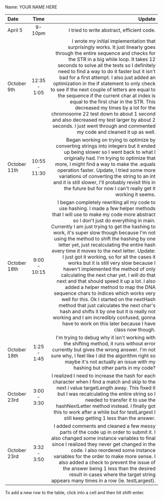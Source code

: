 Name: YOUR NAME HERE

| Date         |     Time      |                                                                                                                                                                                                                                                                                                                                                                                                                                                                                                                                                                                                                                                                                                                                                                                                                                                                                                                                                                          Update |
|:-------------|:-------------:|--------------------------------------------------------------------------------------------------------------------------------------------------------------------------------------------------------------------------------------------------------------------------------------------------------------------------------------------------------------------------------------------------------------------------------------------------------------------------------------------------------------------------------------------------------------------------------------------------------------------------------------------------------------------------------------------------------------------------------------------------------------------------------------------------------------------------------------------------------------------------------------------------------------------------------------------------------------------------------:|
| April 5      |    9-10pm     |                                                                                                                                                                                                                                                                                                                                                                                                                                                                                                                                                                                                                                                                                                                                                                                                                                                                                                                                      I tried to write abstract, efficient code. |
| October 9th  | 12:35 - 1:05  |                                                                                                                                                                                                                                                               I wrote my initial implementation that surprisingly works. It just linearly goes through the entire sequence and checks for the STR in a big while loop. It takes 12 seconds to solve all the tests so I definitely need to find a way to do it faster but it isn't bad for a first attempt. I also just added an optimization in the if statement to only check to see if the next couple of letters are equal to the sequence if the current char at index is equal to the first char in the STR. This decreased my times by a lot for the chromosome 22 test down to about 1 second and also decreased my test larger by about 2 seconds. I just went through and commented my code and cleaned it up as well. |
| October 11th | 10:55 - 11:30 |                                                                                                                                                                                                                                                                                                                                                                                                                                                                                                                                           Began working on trying to optimize by converting strings into integers but it ended up being slower so I went back to what I originally had. I'm trying to optimize that more, I might find a way to make the .equals operation faster. Update, I tried some more variations of converting the string to an int and it is still slower, I'll probably revisit this in the future but for now I can't really get it working it seems. |
| October 18th | 9:00 - 10:15  | I began completely rewriting all my code to use hashing. I made a few helper methods that I will use to make my code more abstract so I don't just do everything in main. Currently I am just trying to get the hashing to work, it's super slow though because I'm not using the method to shift the hashing by one letter yet, just recalculating the entire hash every time it moves to the next letter. Update: I just got it working, so for all the cases it works but it is still very slow because I haven't implemented the method of only calculating the next char yet. I will do that next and that should speed it up a lot. I also added a helper method to map the DNA sequence chars to indices which works very well for this. Ok I started on the nextHash method that just calculates the next char's hash and shifts it by one but it is really not working and I am incredibly confused, gonna have to work on this later because I have class now though. |
| October 18th |  1:25 - 1:45  |                                                                                                                                                                                                                                                                                                                                                                                                                                                                                                                                                                                                                                                                                                          I'm trying to debug why it isn't working with the shifting method, it runs without error currently but gives the wrong answer. I'm not sure why, I feel like I did the algorithm right so maybe it's not actually an issue with my hashing but other parts in my code? |
| October 23rd |  3:00 - 3:30  |                                                                                                                                                                                                                                                                                                                                                                                                                                                                                                                                                                                                            I realized I need to increase the hash for each character when I find a match and skip to the next i value targetLength away. This fixed it but I was recalculating the entire string so I needed to transfer it to use the hashNextLetter method instead. I finally got this to work after a while but for testLargest I still keep getting 1 less than the answer. |
| October 23rd |  3:32 - 3:50  |                                                                                                                                                                                                                                                                                                                                                                                                                                                                                                                               I added comments and cleaned a few messy parts of the code up in order to submit it. I also changed some instance variables to final since I realized they never get changed in the code. I also reordered some instance variables for the order to make more sense. I also added a check to prevent the issue of the answer being 1 less than the desired result in cases where the target string appears many times in a row (ie. testLargest). |


To add a new row to the table, click into a cell and then hit shift-enter.